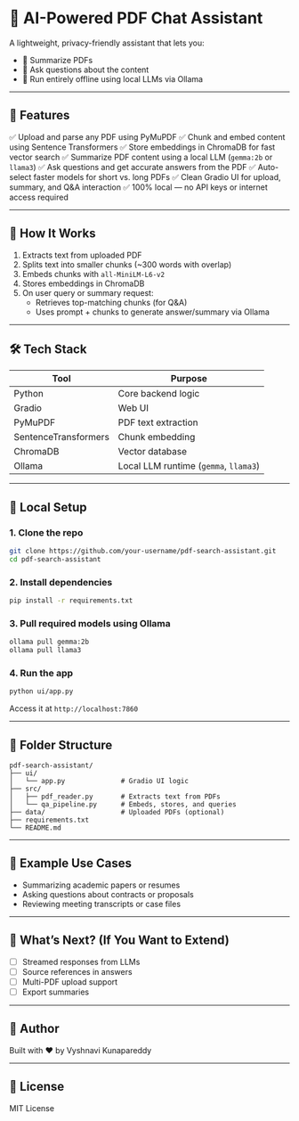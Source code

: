 
# 📄 AI-Powered PDF Chat Assistant

A lightweight, privacy-friendly assistant that lets you:
- 🧠 Summarize PDFs
- 💬 Ask questions about the content
- 💾 Run entirely offline using local LLMs via Ollama

---

## 🚀 Features

✅ Upload and parse any PDF using PyMuPDF
✅ Chunk and embed content using Sentence Transformers
✅ Store embeddings in ChromaDB for fast vector search
✅ Summarize PDF content using a local LLM (`gemma:2b` or `llama3`)
✅ Ask questions and get accurate answers from the PDF
✅ Auto-select faster models for short vs. long PDFs
✅ Clean Gradio UI for upload, summary, and Q&A interaction
✅ 100% local — no API keys or internet access required

---

## 🧠 How It Works

1. Extracts text from uploaded PDF
2. Splits text into smaller chunks (~300 words with overlap)
3. Embeds chunks with `all-MiniLM-L6-v2`
4. Stores embeddings in ChromaDB
5. On user query or summary request:
   - Retrieves top-matching chunks (for Q&A)
   - Uses prompt + chunks to generate answer/summary via Ollama

---

## 🛠 Tech Stack

| Tool            | Purpose                        |
|-----------------|--------------------------------|
| Python          | Core backend logic             |
| Gradio          | Web UI                         |
| PyMuPDF         | PDF text extraction            |
| SentenceTransformers | Chunk embedding            |
| ChromaDB        | Vector database                |
| Ollama          | Local LLM runtime (`gemma`, `llama3`) |

---

## 🧪 Local Setup

### 1. Clone the repo

```bash
git clone https://github.com/your-username/pdf-search-assistant.git
cd pdf-search-assistant
```

### 2. Install dependencies

```bash
pip install -r requirements.txt
```

### 3. Pull required models using Ollama

```bash
ollama pull gemma:2b
ollama pull llama3
```

### 4. Run the app

```bash
python ui/app.py
```

Access it at `http://localhost:7860`

---

## 📂 Folder Structure

```
pdf-search-assistant/
├── ui/
│   └── app.py              # Gradio UI logic
├── src/
│   ├── pdf_reader.py       # Extracts text from PDFs
│   └── qa_pipeline.py      # Embeds, stores, and queries
├── data/                   # Uploaded PDFs (optional)
├── requirements.txt
└── README.md
```

---

## 🎯 Example Use Cases

- Summarizing academic papers or resumes
- Asking questions about contracts or proposals
- Reviewing meeting transcripts or case files

---

## 📌 What’s Next? (If You Want to Extend)

- [ ] Streamed responses from LLMs
- [ ] Source references in answers
- [ ] Multi-PDF upload support
- [ ] Export summaries

---

## 👤 Author

Built with ❤️ by Vyshnavi Kunapareddy


---

## 🪪 License

MIT License
